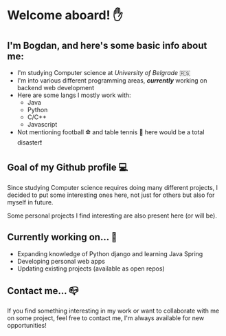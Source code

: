 # Welcome aboard! :hand:
## I'm Bogdan, and here's some basic info about me:

- I'm studying Computer science at *University of Belgrade* :serbia:
- I'm into various different programming areas, ***currently*** working on backend web development
- Here are some langs I mostly work with:
  - Java
  - Python
  - C/C++
  - Javascript
- Not mentioning football :soccer: and table tennis :ping_pong: here would be a total disaster:exclamation:

## Goal of my Github profile :computer:

Since studying Computer science requires doing many different projects, I decided to put some interesting ones here, not just for others but also for myself in future.

Some personal projects I find interesting are also present here (or will be).

## Currently working on... :construction_worker:

- Expanding knowledge of Python django and learning Java Spring
- Developing personal web apps
- Updating existing projects (available as open repos)

## Contact me... :mailbox_closed:

If you find something interesting in my work or want to collaborate with me on some project, feel free to contact me, I'm always available for new opportunities!
